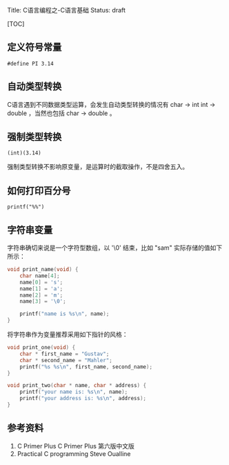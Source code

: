 Title: C语言编程之-C语言基础
Status: draft

[TOC]



## 定义符号常量

```
#define PI 3.14
```



## 自动类型转换

C语言遇到不同数据类型运算，会发生自动类型转换的情况有 char -> int  int -> double ，当然也包括 char -> double 。

## 强制类型转换

```
(int)(3.14)
```

强制类型转换不影响原变量，是运算时的截取操作，不是四舍五入。



## 如何打印百分号

```
printf("%%")
```



## 字符串变量

字符串确切来说是一个字符型数组，以 '\0' 结束，比如 "sam" 实际存储的值如下所示：

```c
void print_name(void) {
	char name[4];
	name[0] = 's';
	name[1] = 'a';
	name[2] = 'm';
	name[3] = '\0';

	printf("name is %s\n", name);
}
```

将字符串作为变量推荐采用如下指针的风格：

```c
void print_one(void) {
	char * first_name = "Gustav";
	char * second_name = "Mahler";
	printf("%s %s\n", first_name, second_name);
}

void print_two(char * name, char * address) {
	printf("your name is: %s\n", name);
	printf("your address is: %s\n", address);
}
```










## 参考资料

1. C Primer Plus C Primer Plus 第六版中文版
2. Practical C programming Steve Oualline